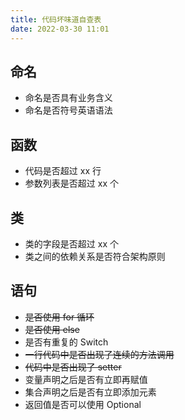```yaml
---
title: 代码坏味道自查表
date: 2022-03-30 11:01
---
```

## 命名
- 命名是否具有业务含义
- 命名是否符号英语语法

## 函数
- 代码是否超过 xx 行
- 参数列表是否超过 xx 个

## 类
- 类的字段是否超过 xx 个
- 类之间的依赖关系是否符合架构原则

## 语句
- ~~是否使用 for 循环~~
- ~~是否使用 else~~
- 是否有重复的 Switch
- ~~一行代码中是否出现了连续的方法调用~~
- ~~代码中是否出现了 setter~~
- 变量声明之后是否有立即再赋值
- 集合声明之后是否有立即添加元素
- 返回值是否可以使用 Optional

